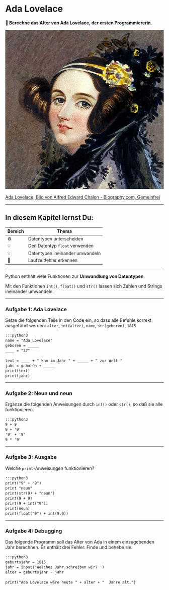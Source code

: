 
# Ada Lovelace

**🎯 Berechne das Alter von Ada Lovelace, der ersten Programmiererin.**

![](../images/ada.jpg)

[Ada Lovelace, Bild von Alfred Edward Chalon - Biography.com, Gemeinfrei](https://commons.wikimedia.org/w/index.php?curid=25519820)

----

## In diesem Kapitel lernst Du:

| Bereich | Thema |
|---------|-------|
| ⚙ | Datentypen unterscheiden |
| 💡 | Den Datentyp `float` verwenden |
| 💡 | Datentypen ineinander umwandeln |
| 🐞 | Laufzeitfehler erkennen |

----

Python enthält viele Funktionen zur **Umwandlung von Datentypen**.

Mit den Funktionen `int()`, `float()` und `str()` lassen sich Zahlen und Strings ineinander umwandeln.

----

### Aufgabe 1: Ada Lovelace

Setze die folgenden Teile in den Code ein, so dass alle Befehle korrekt ausgeführt werden: `alter`, `int(alter)`, `name`, `str(geboren)`, `1815`

    :::python3
    name = "Ada Lovelace"
    geboren = _____
    ____ = "37"

    text = ____ + " kam im Jahr " + _____ + " zur Welt."
    jahr = geboren + _____
    print(text)
    print(jahr)

----

### Aufgabe 2: Neun und neun

Ergänze die folgenden Anweisungen durch `int()` oder `str()`, so daß sie alle funktionieren.

    :::python3
    9 + 9
    9 + '9'
    '9' + '9'
    9 * '9'

----

### Aufgabe 3: Ausgabe

Welche `print`-Anweisungen funktionieren?

    :::python3
    print("9" + "9")
    print "neun"
    print(str(9) + "neun")
    print(9 + 9)
    print(9 + int("9"))
    print(neun)
    print(float("9") + int(9.0))

----

### Aufgabe 4: Debugging

Das folgende Programm soll das Alter von Ada in einem einzugebenden Jahr berechnen.
Es enthält drei Fehler.
Finde und behebe sie.

    :::python3
    geburtsjahr = 1815
    jahr = input('Welches Jahr schreiben wir? ')
    alter = geburtsjahr - jahr

    print("Ada Lovelace wäre heute " + alter + "  Jahre alt.")    
